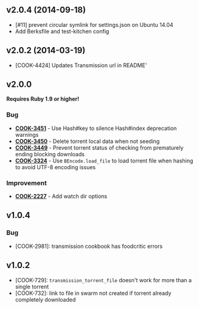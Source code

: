 v2.0.4 (2014-09-18)
-------------------
- [#11] prevent circular symlink for settings.json on Ubuntu 14.04
- Add Berksfile and test-kitchen config

v2.0.2 (2014-03-19)
-------------------
- [COOK-4424] Updates Transmission url in README'


v2.0.0
------
**Requires Ruby 1.9 or higher!**

### Bug
- **[COOK-3451](https://tickets.opscode.com/browse/COOK-3451)** - Use Hash#key to silence Hash#index deprecation warnings
- **[COOK-3450](https://tickets.opscode.com/browse/COOK-3450)** - Delete torrent local data when not seeding
- **[COOK-3449](https://tickets.opscode.com/browse/COOK-3449)** - Prevent torrent status of checking from prematurely ending blocking downloads
- **[COOK-3324](https://tickets.opscode.com/browse/COOK-3324)** - Use `BEncode.load_file` to load torrent file when hashing to avoid UTF-8 encoding issues

### Improvement
- **[COOK-2227](https://tickets.opscode.com/browse/COOK-2227)** - Add watch dir options

v1.0.4
------
### Bug
- [COOK-2981]: transmission cookbook has foodcritic errors

v1.0.2
------
- [COOK-729]: `transmission_torrent_file` doesn't work for more than a single torrent
- [COOK-732]: link to file in swarm not created if torrent already completely downloaded
